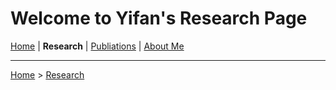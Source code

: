 # Welcome to Yifan's Research Page

[Home](/) | **Research** | [Publiations](/publications/) | [About Me](/aboutme/)

---

[Home](/) > [Research](/research/)
